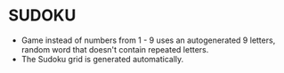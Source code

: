 # SUDOKU

 - Game instead of numbers from 1 - 9 uses an autogenerated 9 letters, random word that doesn't contain repeated letters.
 - The Sudoku grid is generated automatically. 
